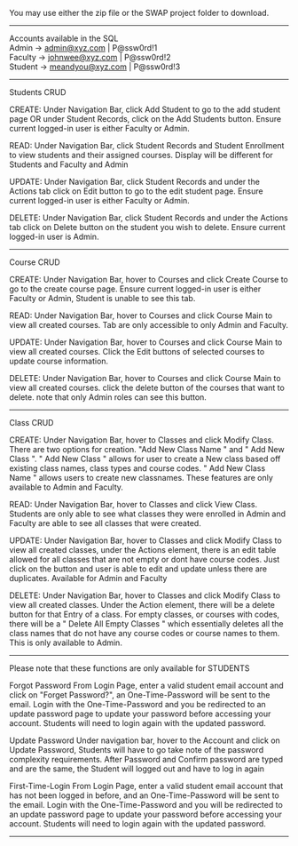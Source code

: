 You may use either the zip file or the SWAP project folder to download.
_________________________________________________________
Accounts available in the SQL </br>
Admin -> admin@xyz.com      | P@ssw0rd!1 </br>
Faculty -> johnwee@xyz.com  | P@ssw0rd!2 </br>
Student -> meandyou@xyz.com | P@ssw0rd!3 </br>
_________________________________________________________
Students CRUD

CREATE: Under Navigation Bar, click Add Student to go to the add student page OR under Student
Records, click on the Add Students button. Ensure current logged-in user is either Faculty or 
Admin.

READ: Under Navigation Bar, click Student Records and Student Enrollment to view students
and their assigned courses. Display will be different for Students and Faculty and Admin

UPDATE: Under Navigation Bar, click Student Records and under the Actions tab click on Edit button 
to go to the edit student page. Ensure current logged-in user is either Faculty or Admin.

DELETE: Under Navigation Bar, click Student Records and under the Actions tab click on Delete
button on the student you wish to delete. Ensure current logged-in user is Admin.

_________________________________________________________
Course CRUD

CREATE: Under Navigation Bar, hover to Courses and click Create Course to go to the create course page.
Ensure current logged-in user is either Faculty or Admin, Student is unable to see this tab.

READ: Under Navigation Bar, hover to Courses and click Course Main to view all created courses.
Tab are only accessible to only Admin and Faculty.

UPDATE: Under Navigation Bar, hover to Courses and click Course Main to view all created courses.
Click the Edit buttons of selected courses to update course information.

DELETE: Under Navigation Bar, hover to Courses and click Course Main to view all created courses.
click the delete button of the courses that want to delete. note that only Admin roles can see this button.
_________________________________________________________
Class CRUD

CREATE: Under Navigation Bar, hover to Classes and click Modify Class. There are two options for creation. "Add New Class Name " and " Add New Class ". 
" Add New Class " allows for user to create a New class based off existing class names, class types and course codes.
" Add New Class Name " allows users to create new classnames.
These features are only available to Admin and Faculty.

READ: Under Navigation Bar, hover to Classes and click View Class.
Students are only able to see what classes they were enrolled in
Admin and Faculty are able to see all classes that were created.

UPDATE: Under Navigation Bar, hover to Classes and click Modify Class to view all created classes, under the Actions element, there is an edit table allowed for all classes that are not empty or dont have course codes. Just click on the button and user is able to edit and update unless there are duplicates.
Available for Admin and Faculty

DELETE: Under Navigation Bar, hover to Classes and click Modify Class to view all created classes. Under the Action element, there will be a delete button for that Entry of a class.
For empty classes, or courses with codes, there will be a
" Delete All Empty Classes " which essentially deletes all the class names that do not have any course codes or course names to them.
This is only available to Admin.
_________________________________________________________
Please note that these functions are only available for STUDENTS

Forgot Password
From Login Page, enter a valid student email account and click on "Forget Password?", an One-Time-Password will be sent to the email. Login with the One-Time-Password and you be redirected to an update password page to update your password before accessing your account. 
Students will need to login again with the updated password.

Update Password
Under navigation bar, hover to the Account and click on Update Password, Students will have to go take note of the password complexity requirements. After Password and Confirm password are typed and are the same, the Student will logged out and have to log in again

First-Time-Login
From Login Page, enter a valid student email account that has not been logged in before, and an One-Time-Password will be sent to the email. Login with the One-Time-Password and you will be redirected to an update password page to update your password before accessing your account. Students will need to login again with the updated password.
_________________________________________________________

